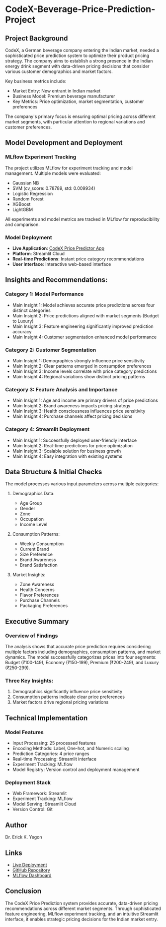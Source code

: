 # CodeX-Beverage-Price-Prediction-Project

## Project Background
CodeX, a German beverage company entering the Indian market, needed a sophisticated price prediction system to optimize their product pricing strategy. The company aims to establish a strong presence in the Indian energy drink segment with data-driven pricing decisions that consider various customer demographics and market factors.

Key business metrics include:
- Market Entry: New entrant in Indian market
- Business Model: Premium beverage manufacturer
- Key Metrics: Price optimization, market segmentation, customer preferences

The company's primary focus is ensuring optimal pricing across different market segments, with particular attention to regional variations and customer preferences.

## Model Development and Deployment

### MLflow Experiment Tracking
The project utilizes MLflow for experiment tracking and model management. Multiple models were evaluated:
- Gaussian NB
- SVM (cv_score: 0.78789, std: 0.009934)
- Logistic Regression
- Random Forest
- XGBoost
- LightGBM

All experiments and model metrics are tracked in MLflow for reproducibility and comparison.

### Model Deployment
- **Live Application**: [CodeX Price Predictor App](https://codex-price-prediction.streamlit.app/) 
- **Platform**: Streamlit Cloud
- **Real-time Predictions**: Instant price category recommendations
- **User Interface**: Interactive web-based interface

## Insights and Recommendations:

### Category 1: Model Performance
- Main Insight 1: Model achieves accurate price predictions across four distinct categories
- Main Insight 2: Price predictions aligned with market segments (Budget to Luxury)
- Main Insight 3: Feature engineering significantly improved prediction accuracy
- Main Insight 4: Customer segmentation enhanced model performance

### Category 2: Customer Segmentation
- Main Insight 1: Demographics strongly influence price sensitivity
- Main Insight 2: Clear patterns emerged in consumption preferences
- Main Insight 3: Income levels correlate with price category predictions
- Main Insight 4: Regional variations show distinct pricing patterns

### Category 3: Feature Analysis and Importance
- Main Insight 1: Age and income are primary drivers of price predictions
- Main Insight 2: Brand awareness impacts pricing strategy
- Main Insight 3: Health consciousness influences price sensitivity
- Main Insight 4: Purchase channels affect pricing decisions

### Category 4: Streamlit Deployment
- Main Insight 1: Successfully deployed user-friendly interface
- Main Insight 2: Real-time predictions for price optimization
- Main Insight 3: Scalable solution for business growth
- Main Insight 4: Easy integration with existing systems

## Data Structure & Initial Checks
The model processes various input parameters across multiple categories:

1. Demographics Data:
   - Age Group
   - Gender
   - Zone
   - Occupation
   - Income Level

2. Consumption Patterns:
   - Weekly Consumption
   - Current Brand
   - Size Preference
   - Brand Awareness
   - Brand Satisfaction

3. Market Insights:
   - Zone Awareness
   - Health Concerns
   - Flavor Preferences
   - Purchase Channels
   - Packaging Preferences

## Executive Summary

### Overview of Findings
The analysis shows that accurate price prediction requires considering multiple factors including demographics, consumption patterns, and market dynamics. The model successfully categorizes prices into four segments: Budget (₹100-149), Economy (₹150-199), Premium (₹200-249), and Luxury (₹250-299).

### Three Key Insights:
1. Demographics significantly influence price sensitivity
2. Consumption patterns indicate clear price preferences
3. Market factors drive regional pricing variations

## Technical Implementation

### Model Features
- Input Processing: 25 processed features
- Encoding Methods: Label, One-hot, and Numeric scaling
- Prediction Categories: 4 price ranges
- Real-time Processing: Streamlit interface
- Experiment Tracking: MLflow
- Model Registry: Version control and deployment management

### Deployment Stack
- Web Framework: Streamlit
- Experiment Tracking: MLflow
- Model Serving: Streamlit Cloud
- Version Control: Git

## Author
Dr. Erick K. Yegon

## Links
- [Live Deployment]([https://codex-beverage-price-prediction-project-unq9a4tkr7sm5zahq2xuvx.streamlit.app/])
- [GitHub Repository](https://github.com/erickyegon/codebasics_internship)
- [MLflow Dashboard](https://dagshub.com/erickyegon/codebasics_internship/experiments)

## Conclusion
The CodeX Price Prediction system provides accurate, data-driven pricing recommendations across different market segments. Through sophisticated feature engineering, MLflow experiment tracking, and an intuitive Streamlit interface, it enables strategic pricing decisions for the Indian market entry.
